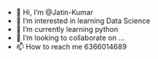 - 👋 Hi, I’m @Jatin-Kumar
- 👀 I’m interested in learning Data Science
- 🌱 I’m currently learning python
- 💞️ I’m looking to collaborate on ...
- 📫 How to reach me 6366014689

<!---
Jatin-Kumar-8/Jatin-Kumar-8 is a ✨ special ✨ repository because its `README.md` (this file) appears on your GitHub profile.
You can click the Preview link to take a look at your changes.
--->
